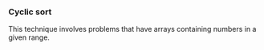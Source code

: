 ### Cyclic sort

This technique involves problems that have arrays containing numbers in a given range.
